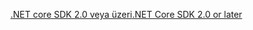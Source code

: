 [<span data-ttu-id="01342-101">.NET core SDK 2.0 veya üzeri</span><span class="sxs-lookup"><span data-stu-id="01342-101">.NET Core SDK 2.0 or later</span></span>](https://www.microsoft.com/net/download)
